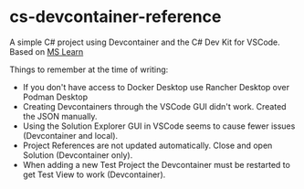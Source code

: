 # cs-devcontainer-reference

A simple C# project using Devcontainer and the C# Dev Kit for VSCode. Based on [MS Learn](https://learn.microsoft.com/en-us/dotnet/core/tutorials/testing-library-with-visual-studio)

Things to remember at the time of writing:

 * If you don't have access to Docker Desktop use Rancher Desktop over Podman Desktop
 * Creating Devcontainers through the VSCode GUI didn't work. Created the JSON manually. 
 * Using the Solution Explorer GUI in VSCode seems to cause fewer issues (Devcontainer and local).
 * Project References are not updated automatically. Close and open Solution (Devcontainer only).
 * When adding a new Test Project the Devcontainer must be restarted to get Test View to work (Devcontainer).